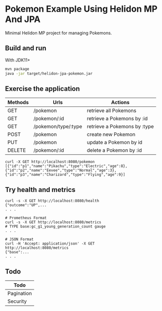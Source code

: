 # Pokemon Example Using Helidon MP And JPA

Minimal Helidon MP project for managing Pokemons.

## Build and run

With JDK11+
```bash
mvn package
java -jar target/helidon-jpa-pokemon.jar
```


## Exercise the application


| Methods | Urls    | Actions     |
|---------|---------|-------------|
| GET    | /pokemon | retrieve all Pokemons |
| GET    | /pokemon/:id | retrieve a Pokemons by :id      |
| GET    | /pokemon/type/:type | retrieve a Pokemons by :type      |
| POST    | /pokemon | create new Pokemon |
| PUT    | /pokemon | update a Pokemon by id |
| DELETE  | /pokemon/:id | delete a Pokemon by :id |


```
curl -X GET http://localhost:8080/pokemon
[{"id":"p1","name":"Pikachu","type":"Electric","age":8},{"id":"p2","name":"Eevee","type":"Normal","age":3},{"id":"p3","name":"Charizard","type":"Flying","age":9}]
```

## Try health and metrics

```
curl -s -X GET http://localhost:8080/health
{"outcome":"UP",...
. . .

# Prometheus Format
curl -s -X GET http://localhost:8080/metrics
# TYPE base:gc_g1_young_generation_count gauge
. . .

# JSON Format
curl -H 'Accept: application/json' -X GET http://localhost:8080/metrics
{"base":...
. . .
```

## Todo
|Todo|
|---------|
| Pagination |
| Security |
